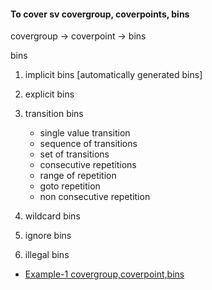 #### To cover sv covergroup, coverpoints, bins

covergroup -> coverpoint -> bins

bins
1. implicit bins [automatically generated bins]
2. explicit bins
3. transition bins
   	- single value transition
   	- sequence of transitions
   	- set of transitions
   	- consecutive repetitions
   	- range of repetition
   	- goto repetition
   	- non consecutive repetition
		
5. wildcard bins
6. ignore bins
7. illegal bins

- [Example-1 covergroup,coverpoint,bins](https://github.com/visionvlsi/sv_part1/blob/main/sv_covergroup/ex1.md)
